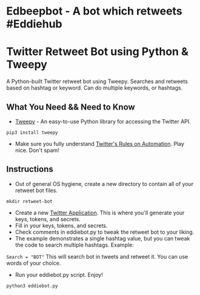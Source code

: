 # Edbeepbot - A bot which retweets #Eddiehub 
# Twitter Retweet Bot using Python & Tweepy
A Python-built Twitter retweet bot using Tweepy. Searches and retweets based on hashtag or keyword. Can do multiple keywords, or hashtags.

What You Need && Need to Know
----------

* [Tweepy](http://www.tweepy.org/) - An easy-to-use Python library for accessing the Twitter API.

`pip3 install tweepy`

* Make sure you fully understand [Twitter's Rules on Automation](https://support.twitter.com/articles/76915). Play nice. Don't spam! 

Instructions
----------

* Out of general OS hygiene, create a new directory to contain all of your retweet bot files.

`mkdir retweet-bot`

* Create a new [Twitter Application](https://apps.twitter.com/app/new). This is where you'll generate your keys, tokens, and secrets.
* Fill in your keys, tokens, and secrets.
* Check comments in eddiebot.py to tweak the retweet bot to your liking.
* The example demonstrates a single hashtag value, but you can tweak the code to search multiple hashtags. Example:

 `Search = "BOT"` This will search bot in tweets and retweet it. You can use words of your choice.
* Run your eddiebot.py script. Enjoy! 

`python3 eddiebot.py`

